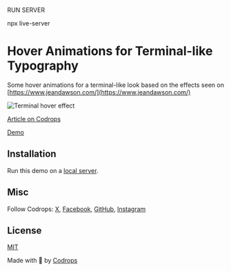 
RUN SERVER

 npx live-server

 



# Hover Animations for Terminal-like Typography

Some hover animations for a terminal-like look based on the effects seen on [https://www.jeandawson.com/](https://www.jeandawson.com/)

![Terminal hover effect](https://tympanus.net/codrops/wp-content/uploads/2024/06/terminalhover_feat.jpg)

[Article on Codrops](https://tympanus.net/codrops/?p=78645)

[Demo](http://tympanus.net/Development/LineTextHoverAnimations/)

## Installation

Run this demo on a [local server](https://developer.mozilla.org/en-US/docs/Learn/Common_questions/Tools_and_setup/set_up_a_local_testing_server).

## Misc

Follow Codrops: [X](http://www.X.com/codrops), [Facebook](http://www.facebook.com/codrops), [GitHub](https://github.com/codrops), [Instagram](https://www.instagram.com/codropsss/)

## License
[MIT](LICENSE)

Made with :blue_heart:  by [Codrops](http://www.codrops.com)





